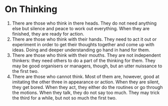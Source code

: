 # On Thinking #

1. There are those who think in there heads. They do not need anything else but silence and peace to work out everything. When they are finished, they are ready for action.
2. There are those who think with their hands. They need to act it out or experiment in order to get their thoughts together and come up with ideas. Doing and deeper understanding go hand in hand for them.
3. There are those who think with their mouths. They are not independent thinkers: they need others to do a part of the thinking for them. They may be good organisers or managers, though, but an utter nuissance to the first two.
4. There are those who cannot think. Most of them are, however, good at imitating the other three in appearance or action. When they are silent, they get bored. When they act, they either do the routines or go through the motions. When they talk, they do not say too much. They may trick the third for a while, but not so much the first two.
